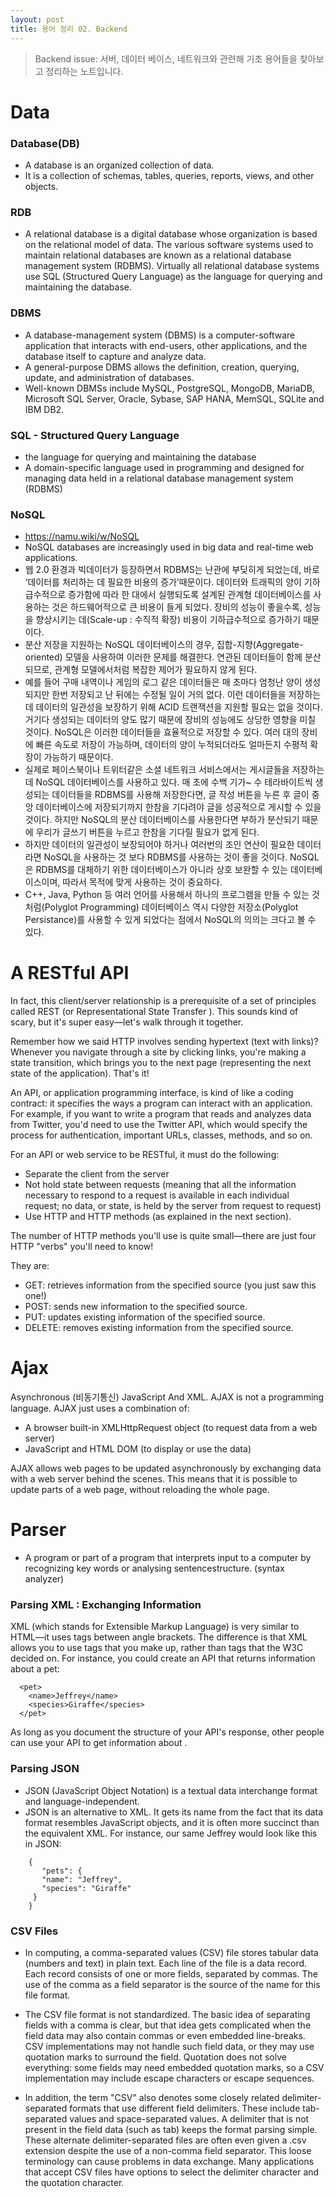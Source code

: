 ```yaml
---
layout: post
title: 용어 정리 02. Backend
---
```


> Backend issue: 서버, 데이터 베이스, 네트워크와 관련해 기초 용어들을 찾아보고 정리하는 노트입니다.

# Data

### Database(DB)
- A database is an organized collection of data. 
- It is a collection of schemas, tables, queries, reports, views, and other objects. 


### RDB
- A relational database is a digital database whose organization is based on the relational model of data. The various software systems used to maintain relational databases are known as a relational database management system (RDBMS). Virtually all relational database systems use SQL (Structured Query Language) as the language for querying and maintaining the database.


### DBMS
- A database-management system (DBMS) is a computer-software application that interacts with end-users, other applications, and the database itself to capture and analyze data. 
- A general-purpose DBMS allows the definition, creation, querying, update, and administration of databases. 
- Well-known DBMSs include MySQL, PostgreSQL, MongoDB, MariaDB, Microsoft SQL Server, Oracle, Sybase, SAP HANA, MemSQL, SQLite and IBM DB2.


### SQL - Structured Query Language
- the language for querying and maintaining the database
- A domain-specific language used in programming and designed for managing data held in a relational database management system (RDBMS)


### NoSQL
- https://namu.wiki/w/NoSQL
- NoSQL databases are increasingly used in big data and real-time web applications.
- 웹 2.0 환경과 빅데이터가 등장하면서 RDBMS는 난관에 부딪히게 되었는데, 바로 ‘데이터를 처리하는 데 필요한 비용의 증가’때문이다. 데이터와 트래픽의 양이 기하급수적으로 증가함에 따라 한 대에서 실행되도록 설계된 관계형 데이터베이스를 사용하는 것은 하드웨어적으로 큰 비용이 들게 되었다. 장비의 성능이 좋을수록, 성능을 향상시키는 데(Scale-up : 수직적 확장) 비용이 기하급수적으로 증가하기 때문이다.
- 분산 저장을 지원하는 NoSQL 데이터베이스의 경우, 집합-지향(Aggregate-oriented) 모델을 사용하여 이러한 문제를 해결한다. 연관된 데이터들이 함께 분산되므로, 관계형 모델에서처럼 복잡한 제어가 필요하지 않게 된다.
- 예를 들어 구매 내역이나 게임의 로그 같은 데이터들은 매 초마다 엄청난 양이 생성되지만 한번 저장되고 난 뒤에는 수정될 일이 거의 없다. 이런 데이터들을 저장하는 데 데이터의 일관성을 보장하기 위해 ACID 트랜잭션을 지원할 필요는 없을 것이다. 거기다 생성되는 데이터의 양도 많기 때문에 장비의 성능에도 상당한 영향을 미칠 것이다. NoSQL은 이러한 데이터들을 효율적으로 저장할 수 있다. 여러 대의 장비에 빠른 속도로 저장이 가능하며, 데이터의 양이 누적되더라도 얼마든지 수평적 확장이 가능하기 때문이다.
- 실제로 페이스북이나 트위터같은 소셜 네트워크 서비스에서는 게시글들을 저장하는 데 NoSQL 데이터베이스를 사용하고 있다. 매 초에 수백 기가~ 수 테라바이트씩 생성되는 데이터들을 RDBMS를 사용해 저장한다면, 글 작성 버튼을 누른 후 글이 중앙 데이터베이스에 저장되기까지 한참을 기다려야 글을 성공적으로 게시할 수 있을 것이다. 하지만 NoSQL의 분산 데이터베이스를 사용한다면 부하가 분산되기 때문에 우리가 글쓰기 버튼을 누르고 한참을 기다릴 필요가 없게 된다.
- 하지만 데이터의 일관성이 보장되어야 하거나 여러번의 조인 연산이 필요한 데이터라면 NoSQL을 사용하는 것 보다 RDBMS를 사용하는 것이 좋을 것이다. NoSQL은 RDBMS를 대체하기 위한 데이터베이스가 아니라 상호 보완할 수 있는 데이터베이스이며, 따라서 목적에 맞게 사용하는 것이 중요하다.
- C++, Java, Python 등 여러 언어를 사용해서 하나의 프로그램을 만들 수 있는 것처럼(Polyglot Programming) 데이터베이스 역시 다양한 저장소(Polyglot Persistance)를 사용할 수 있게 되었다는 점에서 NoSQL의 의의는 크다고 볼 수 있다. 


# A RESTful API

In fact, this client/server relationship is a prerequisite of a set of principles called REST (or Representational State Transfer ). This sounds kind of scary, but it's super easy—let's walk through it together.

Remember how we said HTTP involves sending hypertext (text with links)? Whenever you navigate through a site by clicking links, you're making a state transition, which brings you to the next page (representing the next state of the application). That's it!

An API, or application programming interface, is kind of like a coding contract: it specifies the ways a program can interact with an application. For example, if you want to write a program that reads and analyzes data from Twitter, you'd need to use the Twitter API, which would specify the process for authentication, important URLs, classes, methods, and so on.

For an API or web service to be RESTful, it must do the following:

- Separate the client from the server
- Not hold state between requests (meaning that all the information necessary to respond to a request is available in each individual request; no data, or state, is held by the server from request to request)
- Use HTTP and HTTP methods (as explained in the next section).

The number of HTTP methods you'll use is quite small—there are just four HTTP "verbs" you'll need to know! 

They are:

- GET: retrieves information from the specified source (you just saw this one!)
- POST: sends new information to the specified source.
- PUT: updates existing information of the specified source.
- DELETE: removes existing information from the specified source.


# Ajax 

Asynchronous (비동기통신) JavaScript And XML.
AJAX is not a programming language. AJAX just uses a combination of:

- A browser built-in XMLHttpRequest object (to request data from a web server)
- JavaScript and HTML DOM (to display or use the data)

AJAX allows web pages to be updated asynchronously by exchanging data with a web server behind the scenes. This means that it is possible to update parts of a web page, without reloading the whole page.



# Parser
- A program or part of a program that interprets input to a computer by recognizing key words or analysing sentencestructure. (syntax analyzer)

### Parsing XML : Exchanging Information

XML (which stands for Extensible Markup Language) is very similar to HTML—it uses tags between angle brackets. The difference is that XML allows you to use tags that you make up, rather than tags that the W3C decided on. For instance, you could create an API that returns information about a pet:

```
  <pet>
    <name>Jeffrey</name>
    <species>Giraffe</species>
  </pet>
```

As long as you document the structure of your API's response, other people can use your API to get information about <pets>.


### Parsing JSON
- JSON (JavaScript Object Notation) is a textual data interchange format and language-independent.
- JSON is an alternative to XML. It gets its name from the fact that its data format resembles JavaScript objects, and it is often more succinct than the equivalent XML. For instance, our same Jeffrey would look like this in JSON:

```
    {
       "pets": {
       "name": "Jeffrey",
       "species": "Giraffe"
     }
    }
```


### CSV Files
- In computing, a comma-separated values (CSV) file stores tabular data (numbers and text) in plain text. Each line of the file is a data record. Each record consists of one or more fields, separated by commas. The use of the comma as a field separator is the source of the name for this file format.

- The CSV file format is not standardized. The basic idea of separating fields with a comma is clear, but that idea gets complicated when the field data may also contain commas or even embedded line-breaks. CSV implementations may not handle such field data, or they may use quotation marks to surround the field. Quotation does not solve everything: some fields may need embedded quotation marks, so a CSV implementation may include escape characters or escape sequences.

- In addition, the term "CSV" also denotes some closely related delimiter-separated formats that use different field delimiters. These include tab-separated values and space-separated values. A delimiter that is not present in the field data (such as tab) keeps the format parsing simple. These alternate delimiter-separated files are often even given a .csv extension despite the use of a non-comma field separator. This loose terminology can cause problems in data exchange. Many applications that accept CSV files have options to select the delimiter character and the quotation character.


